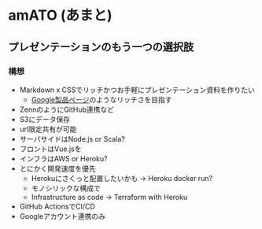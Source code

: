 # amATO (あまと)
## プレゼンテーションのもう一つの選択肢

### 構想
- Markdown x CSSでリッチかつお手軽にプレゼンテーション資料を作りたい
    - [Google製品ページ](https://store.google.com/jp/product/pixel_5)のようなリッチさを目指す
- ZennのようにGitHub連携など
- S3にデータ保存
- url限定共有が可能
- サーバサイドはNode.js or Scala?
- フロントはVue.jsを
- インフラはAWS or Heroku?
- とにかく開発速度を優先
    - Herokuにさくっと配置したいかも → Heroku docker run?
    - モノシリックな構成で
    - Infrastructure as code → Terraform with Heroku
- GitHub ActionsでCI/CD
- Googleアカウント連携のみ
